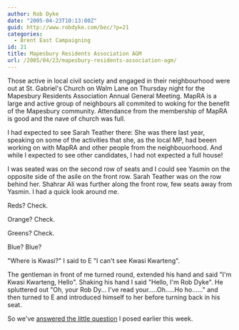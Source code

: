 ```yaml
---
author: Rob Dyke
date: "2005-04-23T10:13:00Z"
guid: http://www.robdyke.com/bec/?p=21
categories:
  - Brent East Campaigning
id: 21
title: Mapesbury Residents Association AGM
url: /2005/04/23/mapesbury-residents-association-agm/
---
```

Those active in local civil society and engaged in their neighbourhood were out at St. Gabriel's Church on Walm Lane on Thursday night for the Mapesbury Residents Association Annual General Meeting. MapRA is a large and active group of neighbours all commited to woking for the benefit of the Mapesbury community. Attendance from the membership of MapRA is good and the nave of church was full.

I had expected to see Sarah Teather there: She was there last year, speaking on some of the activities that she, as the local MP, had beeen working on with MapRA and other people from the neighbouorhood. And while I expected to see other candidates, I had not expected a full house!

I was seated was on the second row of seats and I could see Yasmin on the opposite side of the asile on the front row. Sarah Teather was on the row behind her. Shahrar Ali was further along the front row, few seats away from Yasmin. I had a quick look around me.

Reds? Check.
  
Orange? Check.
  
Greens? Check.
  
Blue? Blue?

"Where is Kwasi?" I said to E "I can't see Kwasi Kwarteng".

The gentleman in front of me turned round, extended his hand and said "I'm Kwasi Kwarteng, Hello". Shaking his hand I said "Hello, I'm Rob Dyke". He spluttered out "Oh, your Rob Dy... I've read your.....Oh.....Ho ho......" and then turned to E and introduced himself to her before turning back in his seat.

So we've [answered the little question](http://becampaign.blogspot.com/2005/04/where-are-conservatives.html) I posed earlier this week.
